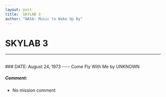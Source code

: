 ```yaml
---
layout: post
title:  SKYLAB 3
author: "NASA: Music to Wake Up By"
---
```


# SKYLAB 3
----
<br/>
### DATE: August 24, 1973
----
Come Fly With Me by UNKNOWN

##### Comment:
* No mission comment
